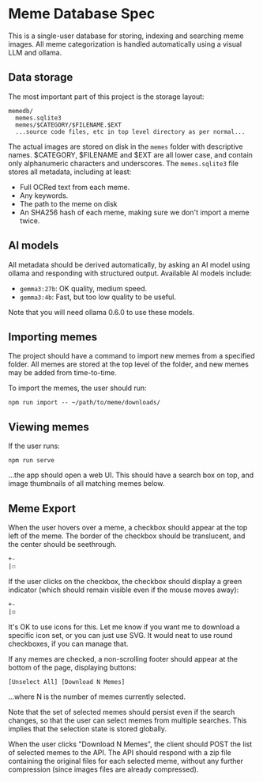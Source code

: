 # Meme Database Spec

This is a single-user database for storing, indexing and searching meme images. All meme categorization is handled automatically using a visual LLM and ollama.

## Data storage

The most important part of this project is the storage layout:

```
memedb/
  memes.sqlite3
  memes/$CATEGORY/$FILENAME.$EXT
  ...source code files, etc in top level directory as per normal...
```

The actual images are stored on disk in the `memes` folder with descriptive names. $CATEGORY, $FILENAME and $EXT are all lower case, and contain only alphanumeric characters and underscores. The `memes.sqlite3` file stores all metadata, including at least:

- Full OCRed text from each meme.
- Any keywords.
- The path to the meme on disk
- An SHA256 hash of each meme, making sure we don't import a meme twice.

## AI models

All metadata should be derived automatically, by asking an AI model using ollama and responding with structured output. Available AI models include:

- `gemma3:27b`: OK quality, medium speed.
- `gemma3:4b`: Fast, but too low quality to be useful.

Note that you will need ollama 0.6.0 to use these models.

## Importing memes

The project should have a command to import new memes from a specified folder. All memes are stored at the top level of the folder, and new memes may be added from time-to-time.

To import the memes, the user should run:

```
npm run import -- ~/path/to/meme/downloads/
```

## Viewing memes

If the user runs:

```
npm run serve
```

...the app should open a web UI. This should have a search box on top, and image thumbnails of all matching memes below.

## Meme Export

When the user hovers over a meme, a checkbox should appear at the top left of the meme. The border of the checkbox should be translucent, and the center should be seethrough.

```txt
+-
|☐
```

If the user clicks on the checkbox, the checkbox should display a green indicator (which should remain visible even if the mouse moves away):

```txt
+-
|☑
```

It's OK to use icons for this. Let me know if you want me to download a specific icon set, or you can just use SVG. It would neat to use round checkboxes, if you can manage that.

If any memes are checked, a non-scrolling footer should appear at the bottom of the page, displaying buttons:

```txt
[Unselect All] [Download N Memes]
```

...where N is the number of memes currently selected.

Note that the set of selected memes should persist even if the search changes, so that the user can select memes from multiple searches. This implies that the selection state is stored globally.

When the user clicks "Download N Memes", the client should POST the list of selected memes to the API. The API should respond with a zip file containing the original files for each selected meme, without any further compression (since images files are already compressed).
